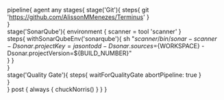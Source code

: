 pipeline{
  agent any 
  stages{
    stage('Git'){
      steps{
        git 'https://github.com/AlissonMMenezes/Terminus'
      }   
    }   
    stage('SonarQube'){
      environment {
        scanner = tool 'scanner'
      }   
      steps{
        withSonarQubeEnv('sonarqube'){
          sh "${scanner}/bin/sonar-scanner -Dsonar.projectKey=jasontodd -Dsonar.sources=${WORKSPACE} -Dsonar.projectVersion=${BUILD_NUMBER}"    
        }
      }   
    }   
    stage('Quality Gate'){
      steps{
        waitForQualityGate abortPipeline: true
      }   
    }   
  }
  post {
	always {
		chuckNorris()
	}
  }
}
